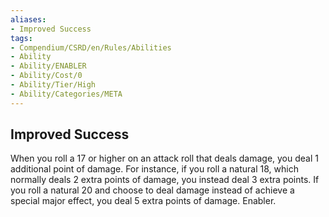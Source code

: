 ```yaml
---
aliases:
- Improved Success
tags:
- Compendium/CSRD/en/Rules/Abilities
- Ability
- Ability/ENABLER
- Ability/Cost/0
- Ability/Tier/High
- Ability/Categories/META
---
```


  
## Improved Success  
When you roll a 17 or higher on an attack roll that deals damage, you deal 1 additional point of damage. For instance, if you roll a natural 18, which normally deals 2 extra points of damage, you instead deal 3 extra points. If you roll a natural 20 and choose to deal damage instead of achieve a special major effect, you deal 5 extra points of damage. Enabler. 